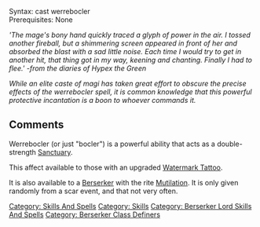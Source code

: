 Syntax: cast werrebocler  
Prerequisites: None

*'The mage's bony hand quickly traced a glyph of power in the air. I
tossed another fireball, but a shimmering screen appeared in front of
her and absorbed the blast with a sad little noise. Each time I would
try to get in another hit, that thing got in my way, keening and
chanting. Finally I had to flee.' -from the diaries of Hypex the Green*

*While an elite caste of magi has taken great effort to obscure the
precise effects of the werrebocler spell, it is common knowledge that
this powerful protective incantation is a boon to whoever commands it.*

## Comments

Werrebocler (or just "bocler") is a powerful ability that acts as a
double-strength [Sanctuary](Sanctuary "wikilink").

This affect available to those with an upgraded [Watermark
Tattoo](Watermark_Tattoo "wikilink").

It is also available to a
[Berserker](:Category:_Berserkers.md "wikilink") with the rite
[Mutilation](Mutilation "wikilink"). It is only given randomly from a
scar event, and that not very often.

[Category: Skills And Spells](Category:_Skills_And_Spells "wikilink")
[Category: Skills](Category:_Skills "wikilink") [Category: Berserker
Lord Skills And
Spells](Category:_Berserker_Lord_Skills_And_Spells "wikilink")
[Category: Berserker Class
Definers](Category:_Berserker_Class_Definers "wikilink")
